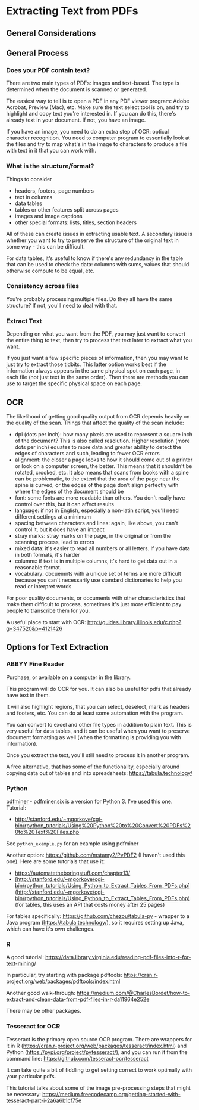 # Extracting Text from PDFs

## General Considerations


## General Process

### Does your PDF contain text?

There are two main types of PDFs: images and text-based.  The type is determined when the document is scanned or generated.  

The easiest way to tell is to open a PDF in any PDF viewer program: Adobe Acrobat, Preview (Mac), etc.  Make sure the text select tool is on, and try to highlight and copy text you're interested in.  If you can do this, there's already text in your document.  If not, you have an image.  

If you have an image, you need to do an extra step of OCR: optical character recognition.  You need to computer program to essentially look at the files and try to map what's in the image to characters to produce a file with text in it that you can work with.  

### What is the structure/format?

Things to consider

* headers, footers, page numbers
* text in columns 
* data tables
* tables or other features split across pages
* images and image captions
* other special formats: lists, titles, section headers

All of these can create issues in extracting usable text.  A secondary issue is whether you want to try to preserve the structure of the original text in some way - this can be difficult.

For data tables, it's useful to know if there's any redundancy in the table that can be used to check the data: columns with sums, values that should otherwise compute to be equal, etc. 

### Consistency across files

You're probably processing multiple files.  Do they all have the same structure? If not, you'll need to deal with that.

### Extract Text

Depending on what you want from the PDF, you may just want to convert the entire thing to text, then try to process that text later to extract what you want.  

If you just want a few specific pieces of information, then you may want to just try to extract those tidbits.  This latter option works best if the information always appears in the same physical spot on each page, in each file (not just text in the same order).  Then there are methods you can use to target the specific physical space on each page.



## OCR

The likelihood of getting good quality output from OCR depends heavily on the quality of the scan.  Things that affect the quality of the scan include: 

* dpi (dots per inch): how many pixels are used to represent a square inch of the document?  This is also called resolution.  Higher resolution (more dots per inch) equates to more data and greater ability to detect the edges of characters and such, leading to fewer OCR errors
* alignment: the closer a page looks to how it should come out of a printer or look on a computer screen, the better.  This means that it shouldn't be rotated, crooked, etc.  It also means that scans from books with a spine can be problematic, to the extent that the area of the page near the spine is curved, or the edges of the page don't align perfectly with where the edges of the document should be
* font: some fonts are more readable than others.  You don't really have control over this, but it can affect results
* language: if not in English, especially a non-latin script, you'll need different settings at a minimum
* spacing between characters and lines: again, like above, you can't control it, but it does have an impact
* stray marks: stray marks on the page, in the original or from the scanning process, lead to errors
* mixed data: it's easier to read all numbers or all letters.  If you have data in both formats, it's harder
* columns: if text is in multiple columns, it's hard to get data out in a reasonable format.
* vocabulary: docuemnts with a unique set of terms are more difficult because you can't necessarily use standard dictionaries to help you read or interpret words

For poor quality documents, or documents with other characteristics that make them difficult to process, sometimes it's just more efficient to pay people to transcribe them for you.

A useful place to start with OCR: http://guides.library.illinois.edu/c.php?g=347520&p=4121426

## Options for Text Extraction

### ABBYY Fine Reader

Purchase, or available on a computer in the library.

This program will do OCR for you.  It can also be useful for pdfs that already have text in them.

It will also highlight regions, that you can select, deselect, mark as headers and footers, etc.  You can do at least some automation with the program.  

You can convert to excel and other file types in addition to plain text.  This is very useful for data tables, and it can be useful when you want to preserve document formatting as well (when the formatting is providing you with information).

Once you extract the text, you'll still need to process it in another program.

A free alternative, that has some of the functionality, especially around copying data out of tables and into spreadsheets: https://tabula.technology/


### Python

[pdfminer](https://github.com/pdfminer/pdfminer.six) - pdfminer.six is a version for Python 3.  I've used this one.  Tutorial:
* http://stanford.edu/~mgorkove/cgi-bin/rpython_tutorials/Using%20Python%20to%20Convert%20PDFs%20to%20Text%20Files.php

See `python_example.py` for an example using pdfminer

Another option: https://github.com/mstamy2/PyPDF2 (I haven't used this one).  Here are some tutorials that use it:
* https://automatetheboringstuff.com/chapter13/ 
* [http://stanford.edu/~mgorkove/cgi-bin/rpython_tutorials/Using_Python_to_Extract_Tables_From_PDFs.php](http://stanford.edu/~mgorkove/cgi-bin/rpython_tutorials/Using_Python_to_Extract_Tables_From_PDFs.php) (for tables, this uses an API that costs money after 25 pages)

For tables specifically: https://github.com/chezou/tabula-py - wrapper to a Java program (https://tabula.technology/), so it requires setting up Java, which can have it's own challenges.


### R

A good tutorial: https://data.library.virginia.edu/reading-pdf-files-into-r-for-text-mining/ 

In particular, try starting with package pdftools: https://cran.r-project.org/web/packages/pdftools/index.html

Another good walk-through: https://medium.com/@CharlesBordet/how-to-extract-and-clean-data-from-pdf-files-in-r-da11964e252e

There may be other packages.


### Tesseract for OCR

Tesseract is the primary open source OCR program.  There are wrappers for it in R (https://cran.r-project.org/web/packages/tesseract/index.html) and Python (https://pypi.org/project/pytesseract/), and you can run it from the command line: https://github.com/tesseract-ocr/tesseract 

It can take quite a bit of fiddling to get setting correct to work optimally with your particular pdfs.

This tutorial talks about some of the image pre-processing steps that might be necessary: https://medium.freecodecamp.org/getting-started-with-tesseract-part-i-2a6a6b1cf75e